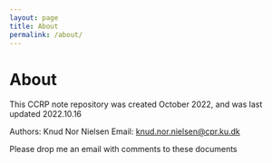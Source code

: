 ```yaml
---
layout: page
title: About
permalink: /about/
---
```

# About

This CCRP note repository was created October 2022, and was last updated 2022.10.16

Authors: 	Knud Nor Nielsen 
Email:      knud.nor.nielsen@cpr.ku.dk 

Please drop me an email with comments to these documents